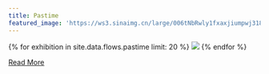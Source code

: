 ```yaml
---
title: Pastime
featured_image: 'https://ws3.sinaimg.cn/large/006tNbRwly1fxaxjiumpwj318z0u0at2.jpg'
---
```


<div class="gallery" data-columns="4">
    {% for exhibition in site.data.flows.pastime limit: 20 %}
        <img src="{{ exhibition.img }}">
    {% endfor %}
</div>

<p>
    <a href="/pastime-archive" class="button">Read More</a>
</p>

